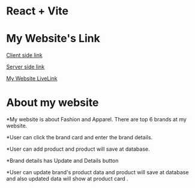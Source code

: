 # React + Vite
# My Website's Link
 [Client side link](https://github.com/programming-hero-web-course-4/b8a10-brandshop-client-side-AminaSultana08)

 [Server side link](https://github.com/programming-hero-web-course-4/b8a10-brandshop-server-side-AminaSultana08)

 [My Website LiveLink](https://fashion-apparel-auth.web.app)

 # About my website 

 *My website is about Fashion and Apparel. There are top 6 brands at my website.

 *User can click the brand card and enter the brand details.

 *User can add product and product will save at database.

 *Brand details has Update and Details button

 *User can update brand's product data and product will save at database and also updated data will show at product card .
